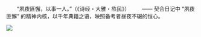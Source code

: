 　　“夙夜匪懈，以事一人。”（《诗经・大雅・烝民》）
　　—— 契合日记中 “夙夜匪懈” 的精神内核，以千年典籍之语，映照备考者昼夜不辍的恒心。

<img src="https://cdn-ak.f.st-hatena.com/images/fotolife/f/fox6/20250523/20250523105426.jpg">
